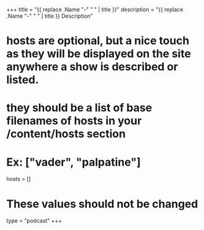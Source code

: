 +++
title = "{{ replace .Name "-" " " | title }}"
description = "{{ replace .Name "-" " " | title }} Description"


# hosts are optional, but a nice touch as they will be displayed on the site anywhere a show is described or listed.
# they should be a list of base filenames of hosts in your /content/hosts section
# Ex: ["vader", "palpatine"]
hosts = []


# These values should not be changed
type = "podcast"
+++